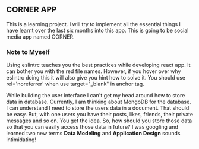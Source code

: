 ## CORNER APP

This is a learning project. I will try to implement all the essential things I have learnt over the last six months into this app. This is going to be social media app named CORNER. 

### Note to Myself

Using eslintrc teaches you the best practices while developing react app. It can bother you with the red file names. However, if you hover over why eslintrc doing this it will also give you hint how to solve it. You should use rel='noreferrer' when use target="_blank" in anchor tag.

While building the user interface I can't get my head around how to store data in database. Currently, I am thinking about MongoDB for the database. I can understand I need to store the users data in a document. That should be easy. But, with one users you have their posts, likes, friends, their private messages and so on. You get the idea. So, how should you store those data so that you can easily access those data in future? I was googling and learned two new terms **Data Modeling** and **Application Design** sounds intimidating! 